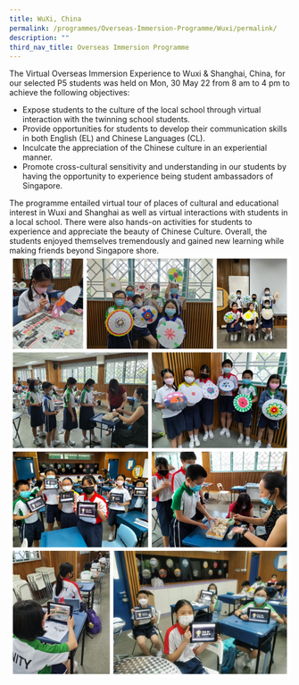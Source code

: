 ```yaml
---
title: WuXi, China
permalink: /programmes/Overseas-Immersion-Programme/Wuxi/permalink/
description: ""
third_nav_title: Overseas Immersion Programme
---
```

The Virtual Overseas Immersion Experience to Wuxi & Shanghai, China, for our selected P5 students was held on Mon, 30 May 22 from 8 am to 4 pm to achieve the following objectives: 
* Expose students to the culture of the local school through virtual interaction with the twinning school students. 
* Provide opportunities for students to develop their communication skills in both English (EL) and Chinese Languages (CL). 
* Inculcate the appreciation of the Chinese culture in an experiential manner. 
* Promote cross-cultural sensitivity and understanding in our students by having the opportunity to experience being student ambassadors of Singapore. 

The programme entailed virtual tour of places of cultural and educational interest in Wuxi and Shanghai as well as virtual interactions with students in a local school. There were also hands-on activities for students to experience and appreciate the beauty of Chinese Culture. Overall, the students enjoyed themselves tremendously and gained new learning while making friends beyond Singapore shore.
![](/images/Programmes/2022/OIP/2022%20VOIP%20China.jpg)